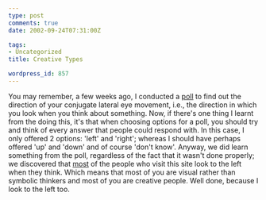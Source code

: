 ```yaml
---
type: post
comments: true
date: 2002-09-24T07:31:00Z

tags:
- Uncategorized
title: Creative Types

wordpress_id: 857
---
```


You may remember, a few weeks ago, I conducted a [poll](http://www.ballofstringtheory.com/article/60) to find out the direction of your conjugate lateral eye movement, i.e., the direction in which you look when you think about something. Now, if there's one thing I learnt from the doing this, it's that when choosing options for a poll, you should try and think of every answer that people could respond with. In this case, I only offered 2 options: 'left' and 'right'; whereas I should have perhaps offered  'up' and 'down' and of course 'don't know'. Anyway, we did learn something from the poll, regardless of the fact that it wasn't done properly; we discovered that [most](http://vote.sparklit.com/poll.spark/673794) of the people who visit this site look to the left when they think. Which means that most of you are visual rather than symbolic thinkers and most of you are creative people. Well done, because I look to the left too.
